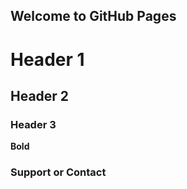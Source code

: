 ## Welcome to GitHub Pages

# Header 1
## Header 2
### Header 3

**Bold** 

### Support or Contact



